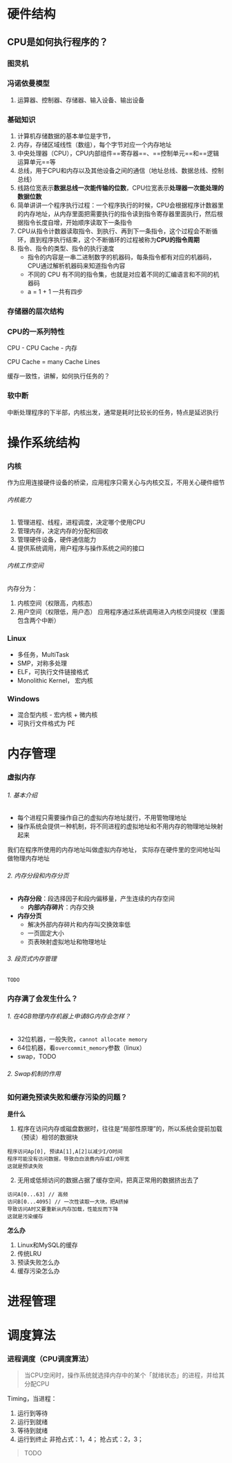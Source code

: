 # 硬件结构

## CPU是如何执行程序的？
### 图灵机
### 冯诺依曼模型
1. 运算器、控制器、存储器、输入设备、输出设备
### 基础知识
1. 计算机存储数据的基本单位是字节，
2. 内存，存储区域线性（数组），每个字节对应一个内存地址
3. 中央处理器（CPU），CPU内部组件==寄存器==、==控制单元==和==逻辑运算单元==等
4. 总线，用于CPU和内存以及其他设备之间的通信（地址总线、数据总线、控制总线）
5. 线路位宽表示**数据总线一次能传输的位数**，CPU位宽表示**处理器一次能处理的数据位数**
6. 简单讲讲一个程序执行过程：一个程序执行的时候，CPU会根据程序计数器里的内存地址，从内存里面把需要执行的指令读到指令寄存器里面执行，然后根据指令长度自增，开始顺序读取下一条指令
7. CPU从指令计数器读取指令、到执行、再到下一条指令，这个过程会不断循环，直到程序执行结束，这个不断循环的过程被称为**CPU的指令周期**
8. 指令、指令的类型、指令的执行速度
   - 指令的内容是一串二进制数字的机器码，每条指令都有对应的机器码，CPU通过解析机器码来知道指令内容
   - 不同的 CPU 有不同的指令集，也就是对应着不同的汇编语言和不同的机器码
   - a = 1 + 1 一共有四步

### 存储器的层次结构

### CPU的一系列特性

CPU - CPU Cache - 内存

CPU Cache  = many Cache Lines 


缓存一致性，讲解，如何执行任务的？

### 软中断

中断处理程序的下半部，内核出发，通常是耗时比较长的任务，特点是延迟执行

# 操作系统结构

### 内核
作为应用连接硬件设备的桥梁，应用程序只需关心与内核交互，不用关心硬件细节

###### 内核能力
1. 管理进程、线程，进程调度，决定哪个使用CPU
2. 管理内存，决定内存的分配和回收
3. 管理硬件设备，硬件通信能力
4. 提供系统调用，用户程序与操作系统之间的接口

###### 内核工作空间
内存分为：
1. 内核空间（权限高，内核态）
2. 用户空间（权限低，用户态）
应用程序通过系统调用进入内核空间提权（里面包含两个中断）

### Linux
- 多任务，MultiTask
- SMP，对称多处理
- ELF，可执行文件链接格式
- Monolithic Kernel， 宏内核

### Windows
- 混合型内核 - 宏内核 + 微内核
- 可执行文件格式为 PE

# 内存管理

### 虚拟内存

###### 1. 基本介绍
- 每个进程只需要操作自己的虚拟内存地址就行，不用管物理地址
- 操作系统会提供一种机制，将不同进程的虚拟地址和不用内存的物理地址映射起来

我们在程序所使用的内存地址叫做虚拟内存地址，
实际存在硬件里的空间地址叫做物理内存地址
###### 2. 内存分段和内存分页
- **内存分段**：段选择因子和段内偏移量，产生连续的内存空间
	- **内部内存碎片**：内存交换
- **内存分页**
	- 解决外部内存碎片和内存叫交换效率低
	- 一页固定大小
	- 页表映射虚拟地址和物理地址

###### 3. 段页式内存管理
	TODO


### 内存满了会发生什么？

###### 1. 在4GB物理内存机器上申请8G内存会怎样？
- 32位机器，一般失败，`cannot allocate memory`
- 64位机器，看`overcommit_memory`参数（linux）
- swap，TODO
###### 2. Swap机制的作用


### 如何避免预读失败和缓存污染的问题？

**是什么**
1. 程序在访问内存或磁盘数据时，往往是“局部性原理”的，所以系统会提前加载（预读）相邻的数据块
```
程序访问Ap[0], 预读A[1],A[2]以减少I/O时间
程序可能没有访问数据，导致白白浪费内存或I/O带宽
这就是预读失败
```
2. 无用或低频访问的数据占据了缓存空间，把真正常用的数据挤出去了
```
访问A[0...63] // 高频
访问B[0...4095] // 一次性读取一大块，把A挤掉
导致访问A时又要重新从内存加载，性能反而下降
这就是污染缓存
```

**怎么办**

1. Linux和MySQL的缓存
2. 传统LRU
3. 预读失败怎么办
4. 缓存污染怎么办





# 进程管理


# 调度算法

### 进程调度（CPU调度算法）

> 当CPU空闲时，操作系统就选择内存中的某个「就绪状态」的进程，并给其分配CPU

Timing，当进程：
1. 运行到等待
2. 运行到就绪
3. 等待到就绪
4. 运行到终止
非抢占式：1，4； 抢占式：2，3；

> TODO
